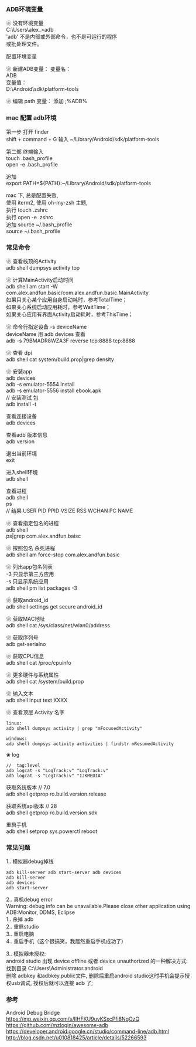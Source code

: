 ### ADB环境变量  

❀ 没有环境变量  
C:\Users\alex_>adb  
'adb' 不是内部或外部命令，也不是可运行的程序  
或批处理文件。  

配置环境变量  

❀ 新建ADB变量：
变量名：  
ADB  
变量值：  
D:\Android\sdk\platform-tools  

❀ 编辑 path 变量：
添加 ;%ADB%  

### mac 配置 adb环境  
第一步 打开 finder  
shift + command + G 
输入  ~/Library/Android/sdk/platform-tools  

第二部 终端输入  
touch .bash_profile  
open -e .bash_profile  


追加  
export PATH=${PATH}:~/Library/Android/sdk/platform-tools  

mac 下, 总是配置失败,   
使用 iterm2, 使用 oh-my-zsh 主题,  
执行 touch .zshrc  
执行 open -e .zshrc  
追加 source ~/.bash_profile  
source ~/.bash_profile  
### 常见命令  

❀ 查看栈顶的Activity  
adb shell dumpsys activity top  

❀ 计算MainActivity启动时间  
adb shell am start -W com.alex.andfun.basic/com.alex.andfun.basic.MainActivity  
如果只关心某个应用自身启动耗时，参考TotalTime；  
如果关心系统启动应用耗时，参考WaitTime；  
如果关心应用有界面Activity启动耗时，参考ThisTime；  

❀ 命令行指定设备 -s deviceName  
deviceName 用 adb devices 查看  
adb -s 79BMADR8WZA3F reverse tcp:8888 tcp:8888  


❀ 查看 dpi  
adb shell cat system/build.prop|grep density  

❀ 安装app  
adb devices    
adb -s emulator-5554 install    
adb -s emulator-5556 install ebook.apk   
// 安装测试 包  
adb install -t   


查看连接设备  
adb devices  


查看adb 版本信息  
adb version  


退出当前环境  
exit  

进入shell环境  
adb shell   


查看进程  
adb shell  
ps  
// 结果
USER    PID    PPID    VSIZE    RSS    WCHAN    PC    NAME    

❀ 查看指定包名的进程  
adb shell   
ps|grep com.alex.andfun.baisc  

❀ 按照包名 杀死进程  
adb shell am force-stop com.alex.andfun.basic  

❀ 列出app包名列表  
-3	  只显示第三方应用  
-s	  只显示系统应用  
adb shell pm list packages  -3

❀ 获取android_id  
adb shell settings get secure android_id  

❀ 获取MAC地址   
adb shell cat /sys/class/net/wlan0/address  

❀ 获取序列号   
adb get-serialno  

❀ 获取CPU信息  
adb shell cat /proc/cpuinfo  

❀ 更多硬件与系统属性  
adb shell cat /system/build.prop  

❀ 输入文本  
adb shell input text XXXX  

❀ 查看顶层 Activity 名字  
```
linux:
adb shell dumpsys activity | grep "mFocusedActivity"

windows:
adb shell dumpsys activity activities | findstr mResumedActivity
```

❀ log  
```
//  tag:level  
adb logcat -s "LogTrack:v" "LogTrack:v"
adb logcat -s "LogTrack:v" "IJKMEDIA"
```

获取系统版本 // 7.0  
adb shell getprop ro.build.version.release  


获取系统api版本 // 28  
adb shell getprop ro.build.version.sdk  

重启手机  
adb shell setprop sys.powerctl reboot  

### 常见问题  
1.. 模拟器debug掉线  
```
adb kill-server adb start-server adb devices   
adb kill-server  
adb devices  
adb start-server  
```

2.. 真机debug error   
Warning: debug info can be unavailable.Please close other application using ADB:Monitor, DDMS, Eclipse  
1.. 杀掉 adb   
2.. 重启studio   
3.. 重启电脑  
4.. 重启手机（这个很搞笑，我居然重启手机成功了）  

3.. 模拟器未授权:  
android studio 出现 device offline 或者 device unauthorized 的一种解决方式: 
找到目录  C:\Users\Administrator\.android   
删除 adbkey 和adbkey.public文件, 删除后重启android studio这时手机会提示授权usb调试, 授权后就可以连接 adb 了;  

### 参考  
Android Debug Bridge  
https://mp.weixin.qq.com/s/lIHFKU9uvKSxcPfi8NgOzQ  
https://github.com/mzlogin/awesome-adb 
https://developer.android.google.cn/studio/command-line/adb.html  
http://blog.csdn.net/u010818425/article/details/52266593  



